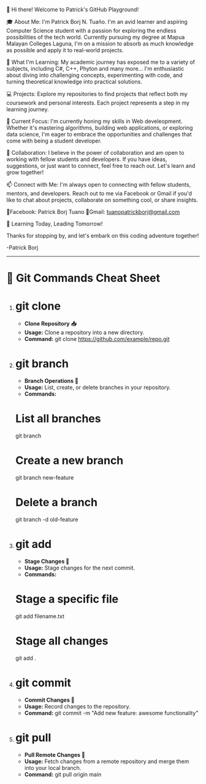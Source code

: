 👋 Hi there! Welcome to Patrick's GitHub Playground!

🎓 About Me:
I'm Patrick Borj N. Tuaño. I'm an avid learner and aspiring Computer Science student with a passion for exploring the endless possibilities of the tech world. Currently pursuing my degree at Mapua Malayan Colleges Laguna, I'm on a mission to absorb as much knowledge as possible and apply it to real-world projects.

🚀 What I'm Learning:
My academic journey has exposed me to a variety of subjects, including C#, C++, Phyton and many more... I'm enthusiastic about diving into challenging concepts, experimenting with code, and turning theoretical knowledge into practical solutions.

💻 Projects:
Explore my repositories to find projects that reflect both my coursework and personal interests. Each project represents a step in my learning journey.

🌱 Current Focus:
I'm currently honing my skills in Web develeopment. Whether it's mastering algorithms, building web applications, or exploring data science, I'm eager to embrace the opportunities and challenges that come with being a student developer.

🤝 Collaboration:
I believe in the power of collaboration and am open to working with fellow students and developers. If you have ideas, suggestions, or just want to connect, feel free to reach out. Let's learn and grow together!

📫 Connect with Me:
I'm always open to connecting with fellow students, mentors, and developers. Reach out to me via Facebook or Gmail if you'd like to chat about projects, collaborate on something cool, or share insights.

🔔Facebook: Patrick Borj Tuano
🔔Gmail: tuanopatrickborj@gmail.com

🌟 Learning Today, Leading Tomorrow!

Thanks for stopping by, and let's embark on this coding adventure together!

-Patrick Borj




---------------------------------------------------------------------------------------------------------------------------------------------------------------------------------------
# 🚀 Git Commands Cheat Sheet

1. # git clone 
    - **Clone Repository 📥**
    - **Usage:** Clone a repository into a new directory.
    - **Command:**
     git clone https://github.com/example/repo.git

2. # git branch
    - **Branch Operations 🌿**
    - **Usage:** List, create, or delete branches in your repository.
    - **Commands:**
     # List all branches
     git branch

     # Create a new branch
     git branch new-feature

     # Delete a branch
     git branch -d old-feature

3. # git add
    - **Stage Changes 🔄**
    - **Usage:** Stage changes for the next commit.
    - **Commands:**
     # Stage a specific file
     git add filename.txt

     # Stage all changes
     git add .

4. # git commit 
    - **Commit Changes 📝**
    - **Usage:** Record changes to the repository.
    - **Command:**
     git commit -m "Add new feature: awesome functionality"

5. # git pull
    -   **Pull Remote Changes 🔄**
    - **Usage:** Fetch changes from a remote repository and merge them into your local branch.
    - **Command:**
     git pull origin main